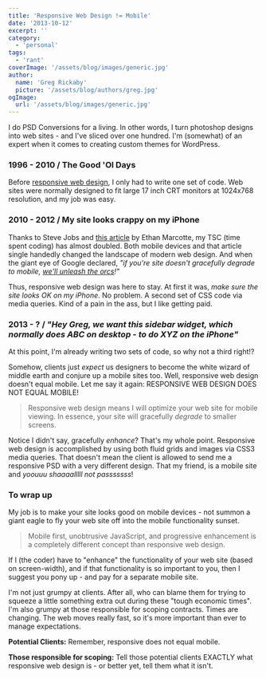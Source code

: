 ```yaml
---
title: 'Responsive Web Design != Mobile'
date: '2013-10-12'
excerpt: ''
category:
  - 'personal'
tags:
  - 'rant'
coverImage: '/assets/blog/images/generic.jpg'
author:
  name: 'Greg Rickaby'
  picture: '/assets/blog/authors/greg.jpg'
ogImage:
  url: '/assets/blog/images/generic.jpg'
---
```


I do PSD Conversions for a living. In other words, I turn photoshop designs into web sites - and I've sliced over one hundred. I'm (somewhat) of an expert when it comes to creating custom themes for WordPress.

### 1996 - 2010 / The Good 'Ol Days

Before [responsive web design](https://en.wikipedia.org/wiki/Responsive_web_design), I only had to write one set of code. Web sites were normally designed to fit large 17 inch CRT monitors at 1024x768 resolution, and my job was easy.

### 2010 - 2012 / My site looks crappy on my iPhone

Thanks to Steve Jobs and [this article](http://alistapart.com/article/responsive-web-design) by Ethan Marcotte, my TSC (time spent coding) has almost doubled. Both mobile devices and that article single handedly changed the landscape of modern web design. And when the giant eye of Google declared, _"if you're site doesn't gracefully degrade to mobile, [we'll unleash the orcs](http://googlewebmastercentral.blogspot.ch/2012/06/recommendations-for-building-smartphone.html)!"_

Thus, responsive web design was here to stay. At first it was, *make sure the site looks OK on my iPhone*. No problem. A second set of CSS code via media queries. Kind of a pain in the ass, but I like getting paid.

### 2013 - ? / *"Hey Greg, we want this sidebar widget, which normally does ABC on desktop - to do XYZ on the iPhone"*

At this point, I'm already writing two sets of code, so why not a third right!?

Somehow, clients just *expect* us designers to become the white wizard of middle earth and conjure up a mobile sites too. Well, responsive web design doesn't equal mobile. Let me say it again: RESPONSIVE WEB DESIGN DOES NOT EQUAL MOBILE!

> Responsive web design means I will optimize your web site for mobile viewing. In essence, your site will gracefully _degrade_ to smaller screens.

Notice I didn't say, gracefully *enhance*? That's my whole point. Responsive web design is accomplished by using both fluid grids and images via CSS3 media queries. That doesn't mean the client is allowed to send me a responsive PSD with a very different design. That my friend, is a mobile site and _yoouuu shaaaalllll not passsssss_!

### To wrap up

My job is to make your site looks good on mobile devices - not summon a giant eagle to fly your web site off into the mobile functionality sunset.

> Mobile first, unobtrusive JavaScript, and progressive enhancement is a completely different concept than responsive web design.

If I (the coder) have to "enhance" the functionality of your web site (based on screen-width), and if that functionality is so important to you, then I suggest you pony up - and pay for a separate mobile site.

I'm not just grumpy at clients. After all, who can blame them for trying to squeeze a little something extra out during these "tough economic times". I'm also grumpy at those responsible for scoping contracts. Times are changing. The web moves really fast, so it's more important than ever to manage expectations.

**Potential Clients:** Remember, responsive does not equal mobile.

**Those responsible for scoping:** Tell those potential clients EXACTLY what responsive web design is - or better yet, tell them what it isn't.
